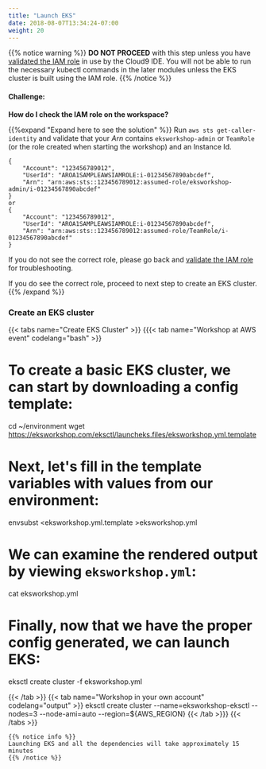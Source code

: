 ```yaml
---
title: "Launch EKS"
date: 2018-08-07T13:34:24-07:00
weight: 20
---
```



{{% notice warning %}}
**DO NOT PROCEED** with this step unless you have [validated the IAM role](/prerequisites/workspaceiam/#validate-the-iam-role) in use by the Cloud9 IDE. You will not be able to run the necessary kubectl commands in the later modules unless the EKS cluster is built using the IAM role.
{{% /notice %}}

#### Challenge:
**How do I check the IAM role on the workspace?**

{{%expand "Expand here to see the solution" %}}
Run `aws sts get-caller-identity` and validate that your _Arn_ contains `eksworkshop-admin` or `TeamRole` 
(or the role created when starting the workshop) and an Instance Id.

```output
{
    "Account": "123456789012", 
    "UserId": "AROA1SAMPLEAWSIAMROLE:i-01234567890abcdef", 
    "Arn": "arn:aws:sts::123456789012:assumed-role/eksworkshop-admin/i-01234567890abcdef"
}
or
{
    "Account": "123456789012", 
    "UserId": "AROA1SAMPLEAWSIAMROLE:i-01234567890abcdef", 
    "Arn": "arn:aws:sts::123456789012:assumed-role/TeamRole/i-01234567890abcdef"
}
```

If you do not see the correct role, please go back and [validate the IAM role](/prerequisites/workspaceiam/#validate-the-iam-role) for troubleshooting.

If you do see the correct role, proceed to next step to create an EKS cluster.
{{% /expand %}}

### Create an EKS cluster
{{< tabs name="Create EKS Cluster" >}}
{{{< tab name="Workshop at AWS event" codelang="bash" >}}
# To create a basic EKS cluster, we can start by downloading a config template:
cd ~/environment
wget https://eksworkshop.com/eksctl/launcheks.files/eksworkshop.yml.template

# Next, let's fill in the template variables with values from our environment:
envsubst <eksworkshop.yml.template >eksworkshop.yml

# We can examine the rendered output by viewing `eksworkshop.yml`:
cat eksworkshop.yml

# Finally, now that we have the proper config generated, we can launch EKS:
eksctl create cluster -f eksworkshop.yml

{{< /tab >}}
{{< tab name="Workshop in your own account" codelang="output" >}}
eksctl create cluster --name=eksworkshop-eksctl --nodes=3 --node-ami=auto --region=${AWS_REGION}
{{< /tab >}}}
{{< /tabs >}}


```
{{% notice info %}}
Launching EKS and all the dependencies will take approximately 15 minutes
{{% /notice %}}
